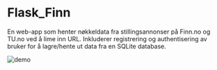 # Flask_Finn
En web-app som henter nøkkeldata fra stillingsannonser på Finn.no og TU.no ved å lime inn URL.
Inkluderer registrering og authentisering av bruker for å lagre/hente ut data fra en SQLite database.




![demo](https://user-images.githubusercontent.com/72814986/114991271-b04db680-9e99-11eb-8c92-2c1586f704ad.gif)

